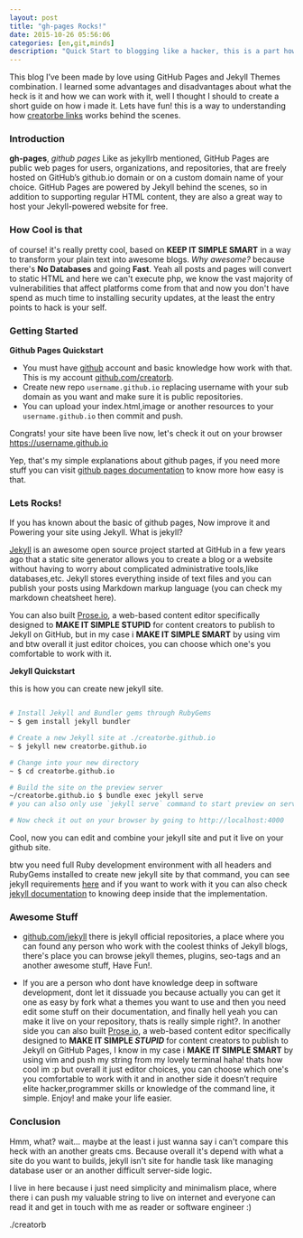 ```yaml
---
layout: post
title: "gh-pages Rocks!"
date: 2015-10-26 05:56:06
categories: [en,git,minds]
description: "Quick Start to blogging like a hacker, this is a part how i and github doing an awesome party stuff"
---
```


This blog I’ve been made by love using GitHub Pages and Jekyll Themes combination. I learned some advantages and disadvantages about what the heck is it and how we can work with it, well I thought I should to create a short guide on how i made it. Lets have fun! this is a way to understanding how [creatorbe links](https://creatorbe.github.io) works behind the scenes.


### Introduction

**gh-pages**, *github pages* Like as jekyllrb mentioned, GitHub Pages are public web pages for users, organizations, and repositories, that are freely hosted on GitHub’s github.io domain or on a custom domain name of your choice. GitHub Pages are powered by Jekyll behind the scenes, so in addition to supporting regular HTML content, they are also a great way to host your Jekyll-powered website for free.


### How Cool is that

of course! it's really pretty cool, based on **KEEP IT SIMPLE __SMART__** in a way to transform your plain text into awesome blogs. *Why awesome?* because there's **No Databases** and going **Fast**. Yeah all posts and pages will convert to static HTML and here we can't execute php, we know the vast majority of vulnerabilities that affect platforms come from that and now you don't have spend as much time to installing security updates, at the least the entry points to hack is your self. 


### Getting Started

**Github Pages Quickstart**

* You must have [github](https://github.com) account and basic knowledge how work with that. This is my account [github.com/creatorb](https://creatorb).
* Create new repo `username.github.io` replacing username with your sub domain as you want and make sure it is public repositories.
* You can upload your index.html,image or another resources to your `username.github.io` then commit and push.

Congrats! your site have been live now, let's check it out on your browser https://username.github.io

Yep, that's my simple explanations about github pages, if you need more stuff you can visit [github pages documentation](https://guides.github.com/features/pages/) to know more how easy is that.


### Lets Rocks!

If you has known about the basic of github pages, Now improve it and Powering your site using Jekyll. What is jekyll?

[Jekyll](https://jekyllrb.com/) is an awesome open source project started at GitHub in a few years ago that a static site generator allows you to create a blog or a website without having to worry about complicated administrative tools,like databases,etc. Jekyll stores everything inside of text files and you can publish your posts using Markdown markup language (you can check my markdown cheatsheet here).

You can also built [Prose.io](http://prose.io/), a web-based content editor specifically designed to **MAKE IT SIMPLE __STUPID__** for content creators to publish to Jekyll on GitHub, but in my case i **MAKE IT SIMPLE __SMART__** by using vim and btw overall it just editor choices, you can choose which one's you comfortable to work with it.

**Jekyll Quickstart**

this is how you can create new jekyll site.

```bash

# Install Jekyll and Bundler gems through RubyGems
~ $ gem install jekyll bundler

# Create a new Jekyll site at ./creatorbe.github.io
~ $ jekyll new creatorbe.github.io

# Change into your new directory
~ $ cd creatorbe.github.io

# Build the site on the preview server
~/creatorbe.github.io $ bundle exec jekyll serve
# you can also only use `jekyll serve` command to start preview on server

# Now check it out on your browser by going to http://localhost:4000

```

Cool, now you can edit and combine your jekyll site and put it live on your github site.

btw you need full Ruby development environment with all headers and RubyGems installed to create new jekyll site by that command, you can see jekyll requirements [here](https://jekyllrb.com/docs/installation/#requirements) and if you want to work with it you can also check [jekyll documentation](https://jekyllrb.com/docs/home/) to knowing deep inside that the implementation.



### Awesome Stuff

- [github.com/jekyll](https://github.com/jekyll) there is jekyll official repositories, a place where you can found any person who work with the coolest thinks of Jekyll blogs, there's place you can browse jekyll themes, plugins, seo-tags and an another awesome stuff, Have Fun!.

- If you are a person who dont have knowledge deep in software development, dont let it dissuade you because actually you can get it one as easy by fork what a themes you want to use and then you need edit some stuff on their documentation, and finally hell yeah you can make it live on your repository, thats is really simple right?. In another side you can also built [Prose.io](http://prose.io/), a web-based content editor specifically designed to __MAKE IT SIMPLE *STUPID*__ for content creators to publish to Jekyll on GitHub Pages, I know in my case i __MAKE IT SIMPLE **SMART**__ by using vim and push my string from my lovely terminal haha! thats how cool im :p but overall it just editor choices, you can choose which one's you comfortable to work with it and in another side it doesn’t require elite hacker,programmer skills or knowledge of the command line, it simple. Enjoy! and make your life easier.


### Conclusion

Hmm, what? wait... maybe at the least i just wanna say i can't compare this heck with an another greats cms. Because overall it's depend with what a site do you want to builds, jekyll isn't site for handle task like managing database user or an another difficult server-side logic. 

I live in here because i just need simplicity and minimalism place, where there i can push my valuable string to live on internet and everyone can read it and get in touch with me as reader or software engineer :)

./creatorb

